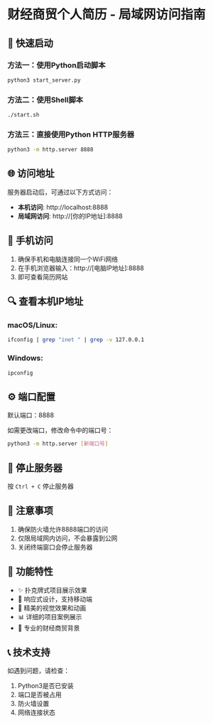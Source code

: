 # 财经商贸个人简历 - 局域网访问指南

## 🚀 快速启动

### 方法一：使用Python启动脚本
```bash
python3 start_server.py
```

### 方法二：使用Shell脚本
```bash
./start.sh
```

### 方法三：直接使用Python HTTP服务器
```bash
python3 -m http.server 8888
```

## 🌐 访问地址

服务器启动后，可通过以下方式访问：

- **本机访问**: http://localhost:8888
- **局域网访问**: http://[你的IP地址]:8888

## 📱 手机访问

1. 确保手机和电脑连接同一个WiFi网络
2. 在手机浏览器输入：http://[电脑IP地址]:8888
3. 即可查看简历网站

## 🔍 查看本机IP地址

### macOS/Linux:
```bash
ifconfig | grep "inet " | grep -v 127.0.0.1
```

### Windows:
```cmd
ipconfig
```

## ⚙️ 端口配置

默认端口：8888

如需更改端口，修改命令中的端口号：
```bash
python3 -m http.server [新端口号]
```

## 🛑 停止服务器

按 `Ctrl + C` 停止服务器

## 📌 注意事项

1. 确保防火墙允许8888端口的访问
2. 仅限局域网内访问，不会暴露到公网
3. 关闭终端窗口会停止服务器

## 🎯 功能特性

- ✨ 扑克牌式项目展示效果
- 📱 响应式设计，支持移动端
- 🎨 精美的视觉效果和动画
- 📊 详细的项目案例展示
- 💼 专业的财经商贸背景

## 📞 技术支持

如遇到问题，请检查：
1. Python3是否已安装
2. 端口是否被占用
3. 防火墙设置
4. 网络连接状态